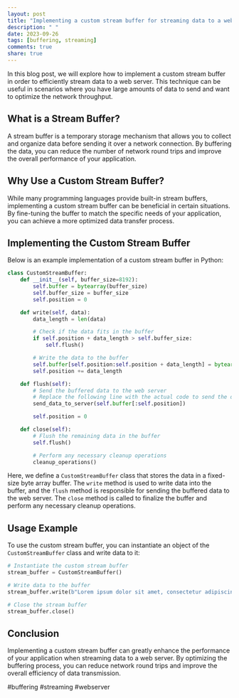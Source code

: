 ```yaml
---
layout: post
title: "Implementing a custom stream buffer for streaming data to a web server"
description: " "
date: 2023-09-26
tags: [buffering, streaming]
comments: true
share: true
---
```


In this blog post, we will explore how to implement a custom stream buffer in order to efficiently stream data to a web server. This technique can be useful in scenarios where you have large amounts of data to send and want to optimize the network throughput.

## What is a Stream Buffer?

A stream buffer is a temporary storage mechanism that allows you to collect and organize data before sending it over a network connection. By buffering the data, you can reduce the number of network round trips and improve the overall performance of your application.

## Why Use a Custom Stream Buffer?

While many programming languages provide built-in stream buffers, implementing a custom stream buffer can be beneficial in certain situations. By fine-tuning the buffer to match the specific needs of your application, you can achieve a more optimized data transfer process.

## Implementing the Custom Stream Buffer

Below is an example implementation of a custom stream buffer in Python:

```python
class CustomStreamBuffer:
    def __init__(self, buffer_size=8192):
        self.buffer = bytearray(buffer_size)
        self.buffer_size = buffer_size
        self.position = 0

    def write(self, data):
        data_length = len(data)

        # Check if the data fits in the buffer
        if self.position + data_length > self.buffer_size:
            self.flush()

        # Write the data to the buffer
        self.buffer[self.position:self.position + data_length] = bytearray(data)
        self.position += data_length

    def flush(self):
        # Send the buffered data to the web server
        # Replace the following line with the actual code to send the data
        send_data_to_server(self.buffer[:self.position])

        self.position = 0

    def close(self):
        # Flush the remaining data in the buffer
        self.flush()

        # Perform any necessary cleanup operations
        cleanup_operations()
```

Here, we define a `CustomStreamBuffer` class that stores the data in a fixed-size byte array buffer. The `write` method is used to write data into the buffer, and the `flush` method is responsible for sending the buffered data to the web server. The `close` method is called to finalize the buffer and perform any necessary cleanup operations.

## Usage Example

To use the custom stream buffer, you can instantiate an object of the `CustomStreamBuffer` class and write data to it:

```python
# Instantiate the custom stream buffer
stream_buffer = CustomStreamBuffer()

# Write data to the buffer
stream_buffer.write(b"Lorem ipsum dolor sit amet, consectetur adipiscing elit.")

# Close the stream buffer
stream_buffer.close()
```

## Conclusion

Implementing a custom stream buffer can greatly enhance the performance of your application when streaming data to a web server. By optimizing the buffering process, you can reduce network round trips and improve the overall efficiency of data transmission.

#buffering #streaming #webserver